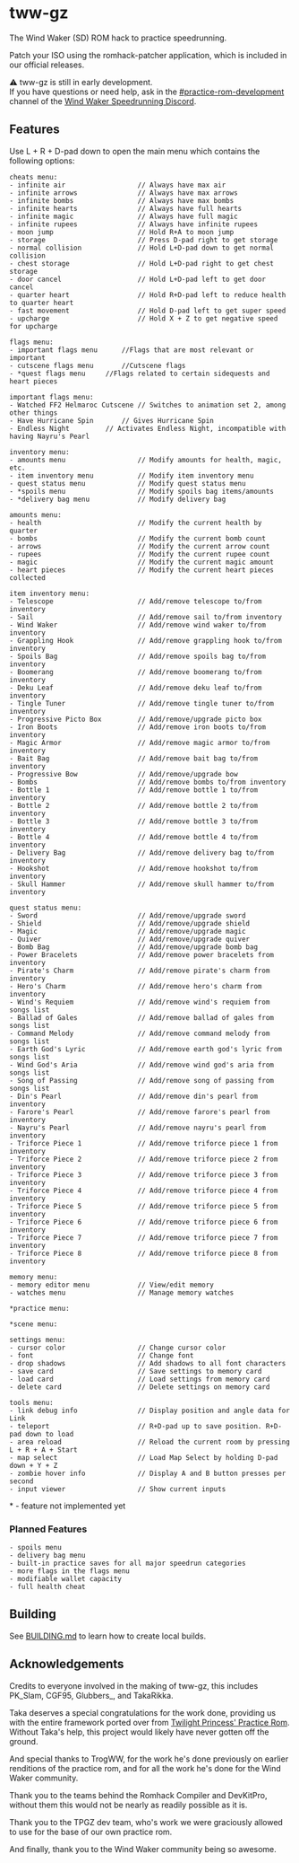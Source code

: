 # tww-gz
The Wind Waker (SD) ROM hack to practice speedrunning.

Patch your ISO using the romhack-patcher application, which is included in our official releases.

⚠️ tww-gz is still in early development.<br>
If you have questions or need help, ask in the [#practice-rom-development](https://discord.com/channels/136347487710609409/830218819695673405) channel of the [Wind Waker Speedrunning Discord](https://discord.gg/Sj5aehU).

## Features

Use L + R + D-pad down to open the main menu which contains the following options:

```
cheats menu:
- infinite air                  // Always have max air
- infinite arrows               // Always have max arrows
- infinite bombs                // Always have max bombs
- infinite hearts               // Always have full hearts
- infinite magic                // Always have full magic
- infinite rupees               // Always have infinite rupees
- moon jump                     // Hold R+A to moon jump
- storage                       // Press D-pad right to get storage
- normal collision              // Hold L+D-pad down to get normal collision
- chest storage                 // Hold L+D-pad right to get chest storage
- door cancel                   // Hold L+D-pad left to get door cancel
- quarter heart                 // Hold R+D-pad left to reduce health to quarter heart
- fast movement                 // Hold D-pad left to get super speed
- upcharge                      // Hold X + Z to get negative speed for upcharge

flags menu:
- important flags menu		//Flags that are most relevant or important
- cutscene flags menu		//Cutscene flags
- *quest flags menu		//Flags related to certain sidequests and heart pieces

important flags menu:
- Watched FF2 Helmaroc Cutscene // Switches to animation set 2, among other things
- Have Hurricane Spin		// Gives Hurricane Spin
- Endless Night			// Activates Endless Night, incompatible with having Nayru's Pearl

inventory menu:
- amounts menu                  // Modify amounts for health, magic, etc.
- item inventory menu           // Modify item inventory menu
- quest status menu             // Modify quest status menu
- *spoils menu                  // Modify spoils bag items/amounts
- *delivery bag menu            // Modify delivery bag

amounts menu:
- health                        // Modify the current health by quarter
- bombs                         // Modify the current bomb count
- arrows                        // Modify the current arrow count
- rupees                        // Modify the current rupee count
- magic                         // Modify the current magic amount
- heart pieces                  // Modify the current heart pieces collected

item inventory menu:
- Telescope                     // Add/remove telescope to/from inventory
- Sail                          // Add/remove sail to/from inventory
- Wind Waker                    // Add/remove wind waker to/from inventory
- Grappling Hook                // Add/remove grappling hook to/from inventory
- Spoils Bag                    // Add/remove spoils bag to/from inventory
- Boomerang                     // Add/remove boomerang to/from inventory
- Deku Leaf                     // Add/remove deku leaf to/from inventory
- Tingle Tuner                  // Add/remove tingle tuner to/from inventory
- Progressive Picto Box         // Add/remove/upgrade picto box
- Iron Boots                    // Add/remove iron boots to/from inventory
- Magic Armor                   // Add/remove magic armor to/from inventory
- Bait Bag                      // Add/remove bait bag to/from inventory
- Progressive Bow               // Add/remove/upgrade bow
- Bombs                         // Add/remove bombs to/from inventory
- Bottle 1                      // Add/remove bottle 1 to/from inventory
- Bottle 2                      // Add/remove bottle 2 to/from inventory
- Bottle 3                      // Add/remove bottle 3 to/from inventory
- Bottle 4                      // Add/remove bottle 4 to/from inventory
- Delivery Bag                  // Add/remove delivery bag to/from inventory
- Hookshot                      // Add/remove hookshot to/from inventory
- Skull Hammer                  // Add/remove skull hammer to/from inventory

quest status menu:
- Sword                         // Add/remove/upgrade sword
- Shield                        // Add/remove/upgrade shield
- Magic                         // Add/remove/upgrade magic
- Quiver                        // Add/remove/upgrade quiver
- Bomb Bag                      // Add/remove/upgrade bomb bag
- Power Bracelets               // Add/remove power bracelets from inventory
- Pirate's Charm                // Add/remove pirate's charm from inventory
- Hero's Charm                  // Add/remove hero's charm from inventory
- Wind's Requiem                // Add/remove wind's requiem from songs list
- Ballad of Gales               // Add/remove ballad of gales from songs list
- Command Melody                // Add/remove command melody from songs list
- Earth God's Lyric             // Add/remove earth god's lyric from songs list
- Wind God's Aria               // Add/remove wind god's aria from songs list
- Song of Passing               // Add/remove song of passing from songs list
- Din's Pearl                   // Add/remove din's pearl from inventory
- Farore's Pearl                // Add/remove farore's pearl from inventory
- Nayru's Pearl                 // Add/remove nayru's pearl from inventory
- Triforce Piece 1              // Add/remove triforce piece 1 from inventory
- Triforce Piece 2              // Add/remove triforce piece 2 from inventory
- Triforce Piece 3              // Add/remove triforce piece 3 from inventory
- Triforce Piece 4              // Add/remove triforce piece 4 from inventory
- Triforce Piece 5              // Add/remove triforce piece 5 from inventory
- Triforce Piece 6              // Add/remove triforce piece 6 from inventory
- Triforce Piece 7              // Add/remove triforce piece 7 from inventory
- Triforce Piece 8              // Add/remove triforce piece 8 from inventory

memory menu:
- memory editor menu            // View/edit memory
- watches menu                  // Manage memory watches

*practice menu:

*scene menu:

settings menu:
- cursor color                  // Change cursor color
- font                          // Change font
- drop shadows                  // Add shadows to all font characters
- save card                     // Save settings to memory card
- load card                     // Load settings from memory card
- delete card                   // Delete settings on memory card

tools menu:
- link debug info               // Display position and angle data for Link
- teleport                      // R+D-pad up to save position. R+D-pad down to load
- area reload                   // Reload the current room by pressing L + R + A + Start
- map select                    // Load Map Select by holding D-pad down + Y + Z
- zombie hover info             // Display A and B button presses per second
- input viewer                  // Show current inputs
```

\* - feature not implemented yet

### Planned Features

```
- spoils menu
- delivery bag menu
- built-in practice saves for all major speedrun categories
- more flags in the flags menu
- modifiable wallet capacity
- full health cheat
```

## Building

See [BUILDING.md](./BUILDING.md) to learn how to create local builds.

## Acknowledgements
Credits to everyone involved in the making of tww-gz, this includes PK_Slam, CGF95, Glubbers_, and TakaRikka.

Taka deserves a special congratulations for the work done, providing us with the entire framework ported over from [Twilight Princess' Practice Rom](https://tpgz.io). Without Taka's help, this project would likely have never gotten off the ground.

And special thanks to TrogWW, for the work he's done previously on earlier renditions of the practice rom, and for all the work he's done for the Wind Waker community.

Thank you to the teams behind the Romhack Compiler and DevKitPro, without them this would not be nearly as readily possible as it is.

Thank you to the TPGZ dev team, who's work we were graciously allowed to use for the base of our own practice rom.

And finally, thank you to the Wind Waker community being so awesome.
